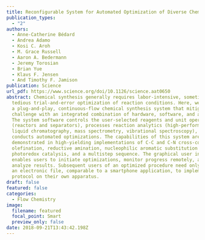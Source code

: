 ```yaml
---
title: Reconfigurable System for Automated Optimization of Diverse Chemical Reactions
publication_types:
  - "2"
authors:
  - Anne-Catherine Bédard
  - Andrea Adamo
  - Kosi C. Aroh
  - M. Grace Russell
  - Aaron A. Bedermann
  - Jeremy Torosian
  - Brian Yue
  - Klavs F. Jensen
  - And Timothy F. Jamison
publication: Science
url_pdf: https://www.science.org/doi/10.1126/science.aat0650
abstract: Chemical synthesis generally requires labor-intensive, sometimes
  tedious trial-and-error optimization of reaction conditions. Here, we describe
  a plug-and-play, continuous-flow chemical synthesis system that mitigates this
  challenge with an integrated combination of hardware, software, and analytics.
  The system software controls the user-selected reagents and unit operations
  (reactors and separators), processes reaction analytics (high-performance
  liquid chromatography, mass spectrometry, vibrational spectroscopy), and
  conducts automated optimizations. The capabilities of this system are
  demonstrated in high-yielding implementations of C-C and C-N cross-coupling,
  olefination, reductive amination, nucleophilic aromatic substitution (SNAr),
  photoredox catalysis, and a multistep sequence. The graphical user interface
  enables users to initiate optimizations, monitor progress remotely, and
  analyze results. Subsequent users of an optimized procedure need only download
  an electronic file, comparable to a smartphone application, to implement the
  protocol on their own apparatus.
draft: false
featured: false
categories:
  - Flow Chemistry
image:
  filename: featured
  focal_point: Smart
  preview_only: false
date: 2018-09-21T13:43:42.198Z
---
```

